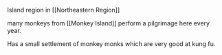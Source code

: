 Island region in [[Northeastern Region]]

many monkeys from [[Monkey Island]] perform a pilgrimage here every year.

Has a small settlement of monkey monks which are very good at kung fu.